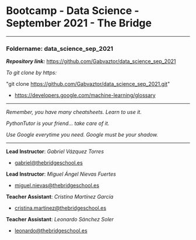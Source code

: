# Bootcamp - Data Science - September 2021 - The Bridge

----------

### **Foldername**: data_science_sep_2021

***Repository link:*** https://github.com/Gabvaztor/data_science_sep_2021

*To git clone by https:*

"git clone https://github.com/Gabvaztor/data_science_sep_2021.git"

- https://developers.google.com/machine-learning/glossary


---------

*Remember, you have many cheatsheets. Learn to use it.*

*PythonTutor is your friend... take care of it.*

*Use Google everytime you need. Google must be your shadow.*

---------

**Lead Instructor**: *Gabriel Vázquez Torres*

- gabriel@thebridgeschool.es

**Lead Instructor**: *Miguel Ángel Nievas Fuertes*

- miguel.nievas@thebridgeschool.es

**Teacher Assistant**: *Cristina Martínez García*

- cristina.martinez@thebridgeschool.es

**Teacher Assistant**: *Leonardo Sánchez Soler*

- leonardo@thebridgeschool.es
